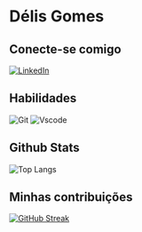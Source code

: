 # Délis Gomes

## Conecte-se comigo
[![LinkedIn](https://img.shields.io/badge/LinkedIn-fff?style=for-the-badge&logo=linkedin&logoColor=black)](https://www.linkedin.com/in/délis-gomes)

## Habilidades
![Git](https://img.shields.io/badge/GIT-fff?style=for-the-badge&logo=git&logoColor=black)
![Vscode](https://img.shields.io/badge/Vscode-fff?style=for-the-badge&logo=visual-studio-code&logoColor=black)

## Github Stats 
![Top Langs](https://github-readme-stats-git-masterrstaa-rickstaa.vercel.app/api/top-langs/?username=delissantos&layout=compact&bg_color=fff&border_color=black&title_color=black&text_color=black)

## Minhas contribuições 
[![GitHub Streak](https://streak-stats.demolab.com/?user=delissantos&theme=bear&background=white&border=3black&dates=FFF)](https://git.io/streak-stats)
